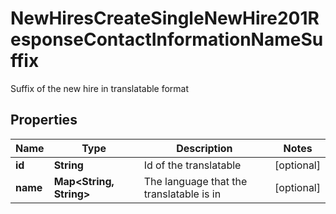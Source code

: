 

# NewHiresCreateSingleNewHire201ResponseContactInformationNameSuffix

Suffix of the new hire in translatable format

## Properties

| Name | Type | Description | Notes |
|------------ | ------------- | ------------- | -------------|
|**id** | **String** | Id of the translatable |  [optional] |
|**name** | **Map&lt;String, String&gt;** | The language that the translatable is in |  [optional] |



